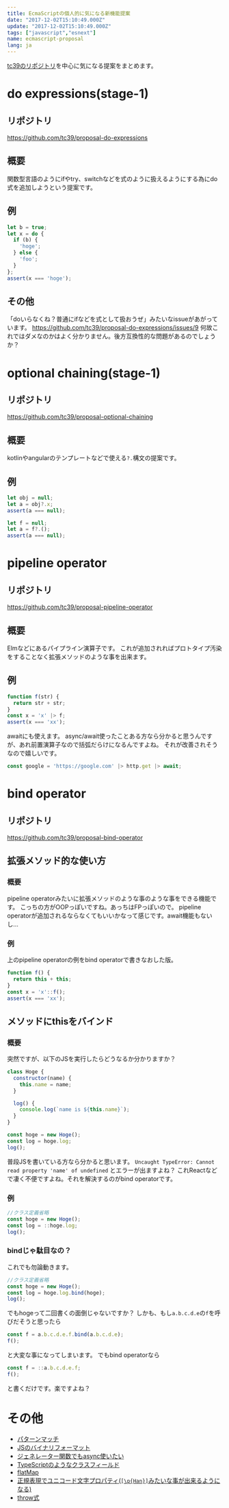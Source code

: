 ```yaml
---
title: EcmaScriptの個人的に気になる新機能提案
date: "2017-12-02T15:10:49.000Z"
update: "2017-12-02T15:10:49.000Z"
tags: ["javascript","esnext"]
name: ecmascript-proposal
lang: ja
---
```

[tc39のリポジトリ](https://github.com/tc39)を中心に気になる提案をまとめます。

# do expressions(stage-1)
## リポジトリ
https://github.com/tc39/proposal-do-expressions

## 概要
関数型言語のようにifやtry、switchなどを式のように扱えるようにする為にdo式を追加しようという提案です。

## 例
```js
let b = true;
let x = do {
  if (b) {
    'hoge';
  } else {
    'foo';
  }
};
assert(x === 'hoge');
```

## その他
「doいらなくね？普通にifなどを式として扱おうぜ」みたいなissueがあがっています。
https://github.com/tc39/proposal-do-expressions/issues/9
何故これではダメなのかはよく分かりません。後方互換性的な問題があるのでしょうか？

# optional chaining(stage-1)
## リポジトリ
https://github.com/tc39/proposal-optional-chaining

## 概要
kotlinやangularのテンプレートなどで使える`?.`構文の提案です。

## 例
```js
let obj = null;
let a = obj?.x;
assert(a === null);
```

```js
let f = null;
let a = f?.();
assert(a === null);
```

# pipeline operator
## リポジトリ
https://github.com/tc39/proposal-pipeline-operator

## 概要
Elmなどにあるパイプライン演算子です。
これが追加されればプロトタイプ汚染をすることなく拡張メソッドのような事を出来ます。

## 例
```js
function f(str) {
  return str + str;
}
const x = 'x' |> f;
assert(x === 'xx');
```

awaitにも使えます。
async/await使ったことある方なら分かると思うんですが、あれ前置演算子なので括弧だらけになるんですよね。
それが改善されそうなので嬉しいです。

```js
const google = 'https://google.com' |> http.get |> await;
```

# bind operator
## リポジトリ
https://github.com/tc39/proposal-bind-operator

## 拡張メソッド的な使い方
### 概要
pipeline operatorみたいに拡張メソッドのような事のような事をできる機能です。
こっちの方がOOPっぽいですね。あっちはFPっぽいので。
pipeline operatorが追加されるならなくてもいいかなって感じです。await機能もないし…

### 例
上のpipeline operatorの例をbind operatorで書きなおした版。

```js
function f() {
  return this + this;
}
const x = 'x'::f();
assert(x === 'xx');
```

## メソッドにthisをバインド
### 概要
突然ですが、以下のJSを実行したらどうなるか分かりますか？

```js
class Hoge {
  constructor(name) {
    this.name = name;
  }

  log() {
    console.log(`name is ${this.name}`);
  }
}

const hoge = new Hoge();
const log = hoge.log;
log();
```

普段JSを書いている方なら分かると思います。
`Uncaught TypeError: Cannot read property 'name' of undefined`
とエラーが出ますよね？
これReactなどで凄く不便ですよね。それを解決するのがbind operatorです。

### 例
```js
//クラス定義省略
const hoge = new Hoge();
const log = ::hoge.log;
log();
```

### bindじゃ駄目なの？
これでも勿論動きます。

```js
//クラス定義省略
const hoge = new Hoge();
const log = hoge.log.bind(hoge);
log();
```

でもhogeって二回書くの面倒じゃないですか？
しかも、もし`a.b.c.d.e`の`f`を呼びだそうと思ったら

```js
const f = a.b.c.d.e.f.bind(a.b.c.d.e);
f();
```

と大変な事になってしまいます。
でもbind operatorなら

```js
const f = ::a.b.c.d.e.f;
f();
```

と書くだけです。楽ですよね？
# その他
* [パターンマッチ](https://github.com/tc39/proposal-pattern-matching)
* [JSのバイナリフォーマット](https://github.com/syg/ecmascript-binary-ast)
* [ジェネレーター関数でもasync使いたい](https://github.com/tc39/proposal-async-iteration)
* [TypeScriptのようなクラスフィールド](https://github.com/tc39/proposal-class-fields)
* [flatMap](https://github.com/tc39/proposal-flatMap)
* [正規表現でユニコード文字プロパティ(`[\p{Han}]`みたいな事が出来るようになる)](https://github.com/tc39/proposal-regexp-unicode-property-escapes)
* [throw式](https://github.com/tc39/proposal-throw-expressions)
